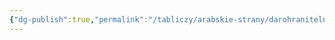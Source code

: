 ```yaml
---
{"dg-publish":true,"permalink":"/tabliczy/arabskie-strany/darohranitelnicza-al-mugiry/","dgPassFrontmatter":true}
---
```



